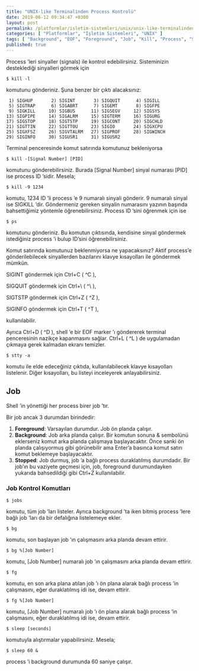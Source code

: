 ```yaml
---
title: "UNIX-like Terminalinden Process Kontrolü"
date: 2019-06-12 09:34:47 +0300
layout: post
permalink: /platformlar/isletim-sistemleri/unix/unix-like-terminalinden-process-kontrolu
categories: [ "Platformlar", "İşletim Sistemleri", "UNIX" ]
tags: [ "Background", "EOF", "Foreground", "Job", "Kill", "Process", "Signal", "Sinyal", "Terminal", "TTY", "UNIX" ]
published: true
---
```


Process ’leri sinyaller (signals) ile kontrol edebilirsiniz. Sisteminizin desteklediği sinyalleri görmek için

```shell
$ kill -l
```

komutunu gönderiniz. Şuna benzer bir çıktı alacaksınız:

```shell
 1) SIGHUP       2) SIGINT       3) SIGQUIT      4) SIGILL
 5) SIGTRAP      6) SIGABRT      7) SIGEMT       8) SIGFPE
 9) SIGKILL     10) SIGBUS      11) SIGSEGV     12) SIGSYS
13) SIGPIPE     14) SIGALRM     15) SIGTERM     16) SIGURG
17) SIGSTOP     18) SIGTSTP     19) SIGCONT     20) SIGCHLD
21) SIGTTIN     22) SIGTTOU     23) SIGIO       24) SIGXCPU
25) SIGXFSZ     26) SIGVTALRM   27) SIGPROF     28) SIGWINCH
29) SIGINFO     30) SIGUSR1     31) SIGUSR2
```

Terminal penceresinde komut satırında komutunuz bekleniyorsa

```shell
$ kill -[Signal Number] [PID]
```

komutunu gönderebilirsiniz. Burada \[Signal Number\] sinyal numarası \[PID\] ise process ID ’sidir. Mesela;

```shell
$ kill -9 1234
```

komutu, 1234 ID ’li process ’e 9 numaralı sinyali gönderir. 9 numaralı sinyal ise SIGKILL ’dir. Göndermeniz gereken sinyalin numarasını yazının başında bahsettiğimiz yöntemle öğrenebilirsiniz. Process ID ’sini öğrenmek için ise

```shell
$ ps
```

komutunu gönderiniz. Bu komutun çıktısında, kendisine sinyal göndermek istediğiniz process ’i bulup ID’sini öğrenebilirsiniz.

Komut satırında komutunuz beklenmiyorsa ne yapacaksınız? Aktif process’e gönderilebilecek sinyallerden bazılarını klavye kısayolları ile göndermek mümkün.

SIGINT göndermek için Ctrl+C ( ^C ),

SIGQUIT göndermek için Ctrl+\\ ( ^\\ ),

SIGTSTP göndermek için Ctrl+Z ( ^Z ),

SIGINFO göndermek için Ctrl+T ( ^T ),

kullanılabilir.

Ayrıca Ctrl+D ( ^D ), shell ’e bir EOF marker ’ı göndererek terminal penceresinin nazikçe kapanmasını sağlar. Ctrl+L ( ^L ) de uygulamadan çıkmaya gerek kalmadan ekranı temizler.

```shell
$ stty -a
```

komutu ile elde edeceğiniz çıktıda, kullanılabilecek klavye kısayolları listelenir. Diğer kısayolları, bu listeyi inceleyerek anlayabilirsiniz.

## Job

Shell ’in yönettiği her process birer job ’tır.

Bir job ancak 3 durumdan birindedir:

1. **Foreground**: Varsayılan durumdur. Job ön planda çalışır.
2. **Background**: Job arka planda çalışır. Bir komutun sonuna &amp; sembolünü eklerseniz komut arka planda çalışmaya başlayacaktır. Önce sanki ön planda çalışıyormuş gibi görünebilir ama Enter’a basınca komut satırı komut beklemeye başlayacaktır.
3. **Stopped**: Job durmuş, job ’a bağlı process duraklatılmış durumdadır. Bir job’ın bu vaziyete geçmesi için, job, foreground durumundayken yukarıda bahsedildiği gibi Ctrl+Z kullanılabilir.

### Job Kontrol Komutları

```shell
$ jobs
```

komutu, tüm job ’ları listeler. Ayrıca background ’ta iken bitmiş process ’lere bağlı job ’ları da bir defalığına listelemeye ekler.

```shell
$ bg
```

komutu, son başlayan job ’ın çalışmasını arka planda devam ettirir.

```shell
$ bg %[Job Number]
```

komutu, \[Job Number\] numaralı job ’ın çalışmasını arka planda devam ettirir.

```shell
$ fg
```

komutu, en son arka plana atılan job ’ı ön plana alarak bağlı process ’in çalışmasını, eğer duraklatılmış idi ise, devam ettirir.

```shell
$ fg %[Job Number]
```

komutu, \[Job Number\] numaralı job ’ı ön plana alarak bağlı process ’in çalışmasını, eğer duraklatılmış idi ise, devam ettirir.

```shell
$ sleep [seconds]
```

komutuyla alıştırmalar yapabilirsiniz. Mesela;

```shell
$ sleep 60 &
```

process ’i background durumunda 60 saniye çalışır.